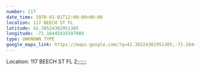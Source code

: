 ```yaml
---
number: 117
date_time: 1970-01-01T12:00:00+00:00
location: 117 BEECH ST FL 
latitude: 42.38524302951305
longitude: -71.18445835597089
type: UNKNOWN TYPE
google_maps_link: https://maps.google.com/?q=42.38524302951305,-71.18445835597089
---
```


Location: 117 BEECH ST FL 2;;;;;;
